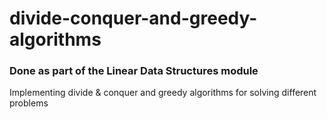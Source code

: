 # divide-conquer-and-greedy-algorithms
### Done as part of the Linear Data Structures module
Implementing divide &amp; conquer and greedy algorithms for solving different problems
